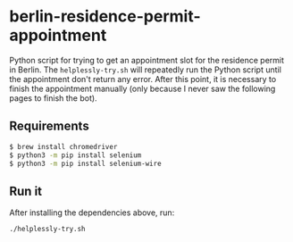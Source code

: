 # berlin-residence-permit-appointment
Python script for trying to get an appointment slot for the residence permit in Berlin. The `helplessly-try.sh` will repeatedly run the Python script until the appointment don't return any error. After this point, it is necessary to finish the appointment manually (only because I never saw the following pages to finish the bot).

## Requirements
```bash
$ brew install chromedriver
$ python3 -m pip install selenium
$ python3 -m pip install selenium-wire
```

## Run it
After installing the dependencies above, run:
```bash
./helplessly-try.sh
```
